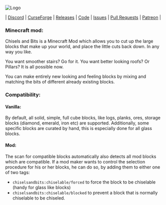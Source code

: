 ![Logo](https://raw.githubusercontent.com/ChiselsAndBits/Chisels-and-Bits/version/latest/src/main/resources/assets/chiselsandbits/textures/logo.png "Logo")

| [Discord](https://discord.chisels-and-bits.com) | [CurseForge](https://www.curseforge.com/minecraft/mc-mods/chisels-bits)  | [Releases](https://www.curseforge.com/minecraft/mc-mods/chisels-bits/files) | [Code](https://github.com/ChiselsAndBits/Chisels-and-Bits/) | [Issues](https://github.com/ChiselsAndBits/Chisels-and-Bits/issues) | [Pull Requests](https://github.com/ChiselsAndBits/Chisels-and-Bits/pulls) | [Patreon](https://www.patreon.com/chisels_and_bits) |

### Minecraft mod:
Chisels and Bits is a Minecraft Mod which allows you to cut up the large blocks that make up your world, and place the little cuts back down.
In any way you like.

You want smoother stairs? Go for it.
You want better looking roofs? Or Pillars? It is all possible now.

You can make entirely new looking and feeling blocks by mixing and matching the bits of different already existing blocks.

### Compatibility:
#### Vanilla:
By default, all solid, simple, full cube blocks, like logs, planks, ores, storage blocks (diamond, emerald, iron etc) are supported.
Additionally, some specific blocks are curated by hand, this is especially done for all glass blocks.   

#### Mod:
The scan for compatible blocks automatically also detects all mod blocks which are compatible.
If a mod maker wants to control the selection procedure for his or her blocks, he can do so, by adding them to either one of two tags:
- `chiselsandbits:chiselable/forced` to force the block to be chiselable (handy for glass like blocks)
- `chiselsandbits:chiselable/blocked` to prevent a block that is normally chiselable to be chiseled.
